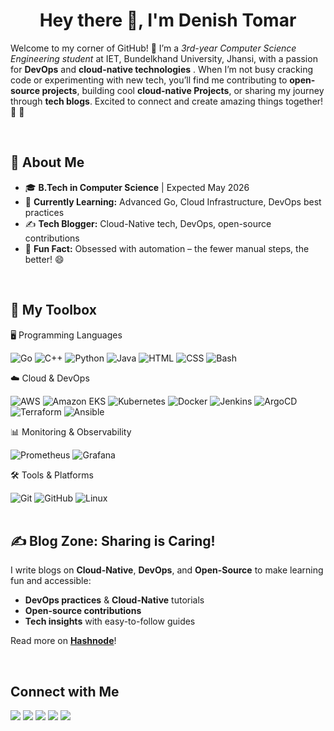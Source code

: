 <h1 align="center">Hey there 👋, I'm Denish Tomar </h1>


Welcome to my corner of GitHub! 🎉 I’m a *3rd-year Computer Science Engineering student* at IET, Bundelkhand University, Jhansi, with a passion for **DevOps** and **cloud-native technologies** . When I’m not busy cracking code or experimenting with new tech, you’ll find me contributing to **open-source projects**, building cool **cloud-native Projects**, or sharing my journey through **tech blogs**. Excited to connect and create amazing things together! 🌟 🚀

<br/>

## 🚀 About Me
- 🎓 **B.Tech in Computer Science** | Expected May 2026
- 🌱 **Currently Learning:** Advanced Go, Cloud Infrastructure, DevOps best practices
- ✍️ **Tech Blogger:** Cloud-Native tech, DevOps, open-source contributions
- 🧩 **Fun Fact:** Obsessed with automation – the fewer manual steps, the better! 😄  

<br/>


## 🧰 My Toolbox

🖥️ Programming Languages
<div> 
    <img src="https://img.shields.io/badge/Go-00ADD8?style=for-the-badge&logo=go&logoColor=white" alt="Go">  
    <img src="https://img.shields.io/badge/C%2B%2B-00599C?style=for-the-badge&logo=c%2B%2B&logoColor=white" alt="C++">  
    <img src="https://img.shields.io/badge/Python-3776AB?style=for-the-badge&logo=python&logoColor=white" alt="Python">  
    <img src="https://img.shields.io/badge/Java-007396?style=for-the-badge&logo=java&logoColor=white" alt="Java">  
    <img src="https://img.shields.io/badge/HTML5-E34F26?style=for-the-badge&logo=html5&logoColor=white" alt="HTML"> 
    <img src="https://img.shields.io/badge/CSS3-1572B6?style=for-the-badge&logo=css3&logoColor=white" alt="CSS"> 
    <img src="https://img.shields.io/badge/Bash-4EAA25?style=for-the-badge&logo=gnubash&logoColor=white" alt="Bash"> 
</div>

☁️ Cloud & DevOps
<div> 
    <img src="https://img.shields.io/badge/AWS-232F3E?style=for-the-badge&logo=amazon-aws&logoColor=white" alt="AWS"> 
    <img src="https://img.shields.io/badge/EKS-FF9900?style=for-the-badge&logo=amazon-eks&logoColor=white" alt="Amazon EKS"> 
    <img src="https://img.shields.io/badge/Kubernetes-326CE5?style=for-the-badge&logo=kubernetes&logoColor=white" alt="Kubernetes"> 
    <img src="https://img.shields.io/badge/Docker-2496ED?style=for-the-badge&logo=docker&logoColor=white" alt="Docker"> 
    <img src="https://img.shields.io/badge/Jenkins-D24939?style=for-the-badge&logo=jenkins&logoColor=white" alt="Jenkins"> 
    <img src="https://img.shields.io/badge/ArgoCD-FF5630?style=for-the-badge&logo=argo&logoColor=white" alt="ArgoCD"> 
    <img src="https://img.shields.io/badge/Terraform-623CE4?style=for-the-badge&logo=terraform&logoColor=white" alt="Terraform"> 
    <img src="https://img.shields.io/badge/Ansible-EE0000?style=for-the-badge&logo=ansible&logoColor=white" alt="Ansible"> 
</div>

📊 Monitoring & Observability
<div> 
    <img src="https://img.shields.io/badge/Prometheus-E6522C?style=for-the-badge&logo=prometheus&logoColor=white" alt="Prometheus"> 
    <img src="https://img.shields.io/badge/Grafana-F46800?style=for-the-badge&logo=grafana&logoColor=white" alt="Grafana"> 
</div>

🛠️ Tools & Platforms
<div> 
    <img src="https://img.shields.io/badge/Git-F05032?style=for-the-badge&logo=git&logoColor=white" alt="Git"> 
    <img src="https://img.shields.io/badge/GitHub-181717?style=for-the-badge&logo=github&logoColor=white" alt="GitHub"> 
    <img src="https://img.shields.io/badge/Linux-FCC624?style=for-the-badge&logo=linux&logoColor=black" alt="Linux"> 
</div>

<br/>

## ✍️ Blog Zone: Sharing is Caring!
I write blogs on **Cloud-Native**, **DevOps**, and **Open-Source** to make learning fun and accessible:
-  **DevOps practices** & **Cloud-Native** tutorials  
-  **Open-source contributions**  
-  **Tech insights** with easy-to-follow guides  

Read more on **[Hashnode](https://denish.hashnode.dev)**!

<br/>

## Connect with Me
<div align="left">
<a href="https://github.com/Denish3436" target="_blank"><img src="https://img.shields.io/badge/-GitHub-333333?style=flat&logo=github" /></a>
<a href="https://www.linkedin.com/in/denish-tomar-871354287" target="_blank"><img src="https://img.shields.io/badge/-LinkedIn-0077B5?style=flat&logo=linkedin" /></a>
<a href="mailto:denishtomar3436@gmail.com" target="_blank"><img src="https://img.shields.io/badge/-Email-D14836?style=flat&logo=gmail&logoColor=white" /></a>
<a href="https://denish.hashnode.dev/" target="_blank"><img src="https://img.shields.io/badge/-Hashnode-2962FF?style=flat&logo=hashnode&logoColor=white" /></a>
<a href="https://x.com/Denish3436" target="_blank"><img src="https://img.shields.io/badge/-Twitter-1DA1F2?style=flat&logo=twitter&logoColor=white" /></a>
</div>
